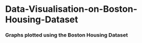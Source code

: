 # Data-Visualisation-on-Boston-Housing-Dataset

### Graphs plotted using the Boston Housing Dataset
